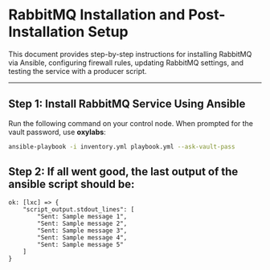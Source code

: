 # RabbitMQ Installation and Post-Installation Setup

This document provides step-by-step instructions for installing RabbitMQ via Ansible, configuring firewall rules, updating RabbitMQ settings, and testing the service with a producer script.

---

## Step 1: Install RabbitMQ Service Using Ansible

Run the following command on your control node. When prompted for the vault password, use **oxylabs**:

```bash
ansible-playbook -i inventory.yml playbook.yml --ask-vault-pass
```

## Step 2: If all went good, the last output of the ansible script should be:
```
ok: [lxc] => {
    "script_output.stdout_lines": [
        "Sent: Sample message 1",
        "Sent: Sample message 2",
        "Sent: Sample message 3",
        "Sent: Sample message 4",
        "Sent: Sample message 5"
    ]
}
```
